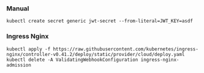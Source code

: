 ### Manual

`kubectl create secret generic jwt-secret --from-literal=JWT_KEY=asdf`

### Ingress Nginx

`kubectl apply -f https://raw.githubusercontent.com/kubernetes/ingress-nginx/controller-v0.41.2/deploy/static/provider/cloud/deploy.yaml`
`kubectl delete -A ValidatingWebhookConfiguration ingress-nginx-admission`
